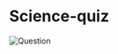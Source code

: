 # Science-quiz
![Question](https://th.bing.com/th/id/R.84ccd2a105f37b90bc41888d18580b44?rik=rWhbCFbyTHTC%2fg&riu=http%3a%2f%2fclipart-library.com%2fimages_k%2fquestion-mark-gif-transparent%2fquestion-mark-gif-transparent-12.png&ehk=abvsjKTBb%2beVzVlH%2fpz6RBF0VWyMavTzCx5PXQnL3hY%3d&risl=&pid=ImgRaw&r=0)
